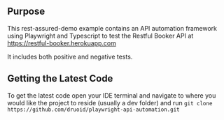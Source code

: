 ## Purpose

This rest-assured-demo example contains an API automation framework using Playwright and Typescript to test the Restful
Booker API at https://restful-booker.herokuapp.com

It includes both positive and negative tests.

## Getting the Latest Code

To get the latest code open your IDE terminal and navigate to where you would like the project to reside (usually a dev folder) and run `git clone https://github.com/druoid/playwright-api-automation.git`
